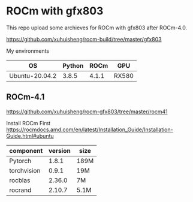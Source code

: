 
# ROCm with gfx803

This repo upload some archieves for ROCm with gfx803 after ROCm-4.0.

<https://github.com/xuhuisheng/rocm-build/tree/master/gfx803>

My environments

|OS            |Python|ROCm |GPU  |
|--------------|------|-----|-----|
|Ubuntu-20.04.2|3.8.5 |4.1.1|RX580|

## ROCm-4.1

<https://github.com/xuhuisheng/rocm-gfx803/tree/master/rocm41>

Install ROCm First <https://rocmdocs.amd.com/en/latest/Installation_Guide/Installation-Guide.html#ubuntu>

|component  |version|size|
|-----------|-------|----|
|Pytorch    |1.8.1  |189M|
|torchvision|0.9.1  |19M |
|rocblas    |2.36.0 |7M  |
|rocrand    |2.10.7 |5.1M|


